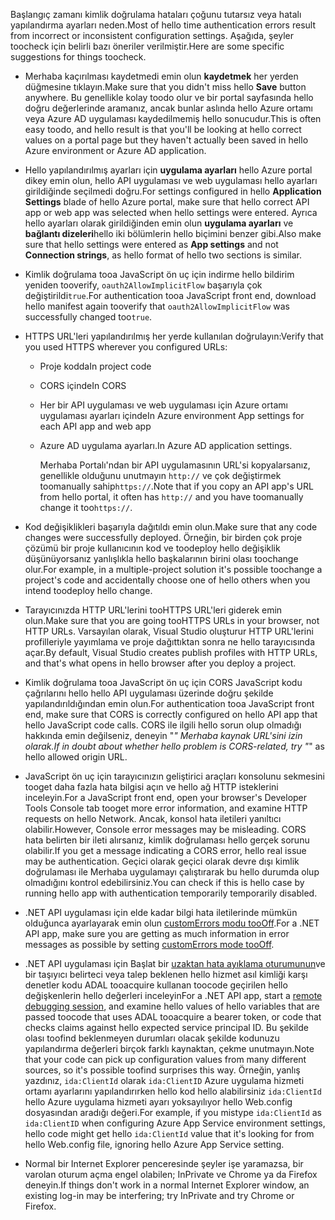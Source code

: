 <span data-ttu-id="ef924-101">Başlangıç zamanı kimlik doğrulama hataları çoğunu tutarsız veya hatalı yapılandırma ayarları neden.</span><span class="sxs-lookup"><span data-stu-id="ef924-101">Most of hello time authentication errors result from incorrect or inconsistent configuration settings.</span></span> <span data-ttu-id="ef924-102">Aşağıda, şeyler toocheck için belirli bazı öneriler verilmiştir.</span><span class="sxs-lookup"><span data-stu-id="ef924-102">Here are some specific suggestions for things toocheck.</span></span>

* <span data-ttu-id="ef924-103">Merhaba kaçırılması kaydetmedi emin olun **kaydetmek** her yerden düğmesine tıklayın.</span><span class="sxs-lookup"><span data-stu-id="ef924-103">Make sure that you didn't miss hello **Save** button anywhere.</span></span> <span data-ttu-id="ef924-104">Bu genellikle kolay toodo olur ve bir portal sayfasında hello doğru değerlerinde aramanız, ancak bunlar aslında hello Azure ortamı veya Azure AD uygulaması kaydedilmemiş hello sonucudur.</span><span class="sxs-lookup"><span data-stu-id="ef924-104">This is often easy toodo, and hello result is that you'll be looking at hello correct values on a portal page but they haven't actually been saved in hello Azure environment or Azure AD application.</span></span>
* <span data-ttu-id="ef924-105">Hello yapılandırılmış ayarları için **uygulama ayarları** hello Azure portal dikey emin olun, hello API uygulaması ve web uygulaması hello ayarları girildiğinde seçilmedi doğru.</span><span class="sxs-lookup"><span data-stu-id="ef924-105">For settings configured in hello **Application Settings** blade of hello Azure portal, make sure that hello correct API app or web app was selected when hello settings were entered.</span></span>  <span data-ttu-id="ef924-106">Ayrıca hello ayarları olarak girildiğinden emin olun **uygulama ayarları** ve **bağlantı dizeleri**hello iki bölümlerin hello biçimini benzer gibi.</span><span class="sxs-lookup"><span data-stu-id="ef924-106">Also make sure that hello settings were entered as **App settings** and not **Connection strings**, as hello format of hello two sections is similar.</span></span>
* <span data-ttu-id="ef924-107">Kimlik doğrulama tooa JavaScript ön uç için indirme hello bildirim yeniden tooverify, `oauth2AllowImplicitFlow` başarıyla çok değiştirildi`true`.</span><span class="sxs-lookup"><span data-stu-id="ef924-107">For authentication tooa JavaScript front end, download hello manifest again tooverify that `oauth2AllowImplicitFlow` was successfully changed too`true`.</span></span>
* <span data-ttu-id="ef924-108">HTTPS URL'leri yapılandırılmış her yerde kullanılan doğrulayın:</span><span class="sxs-lookup"><span data-stu-id="ef924-108">Verify that you used HTTPS wherever you configured URLs:</span></span>
  
  * <span data-ttu-id="ef924-109">Proje kodda</span><span class="sxs-lookup"><span data-stu-id="ef924-109">In project code</span></span>
  * <span data-ttu-id="ef924-110">CORS içinde</span><span class="sxs-lookup"><span data-stu-id="ef924-110">In CORS</span></span>
  * <span data-ttu-id="ef924-111">Her bir API uygulaması ve web uygulaması için Azure ortamı uygulaması ayarları içinde</span><span class="sxs-lookup"><span data-stu-id="ef924-111">In Azure environment App settings for each API app and web app</span></span>
  * <span data-ttu-id="ef924-112">Azure AD uygulama ayarları.</span><span class="sxs-lookup"><span data-stu-id="ef924-112">In Azure AD application settings.</span></span>
    
    <span data-ttu-id="ef924-113">Merhaba Portalı'ndan bir API uygulamasının URL'si kopyalarsanız, genellikle olduğunu unutmayın `http://` ve çok değiştirmek toomanually sahip`https://`.</span><span class="sxs-lookup"><span data-stu-id="ef924-113">Note that if you copy an API app's URL from hello portal, it often has `http://` and you have toomanually change it too`https://`.</span></span>
* <span data-ttu-id="ef924-114">Kod değişiklikleri başarıyla dağıtıldı emin olun.</span><span class="sxs-lookup"><span data-stu-id="ef924-114">Make sure that any code changes were successfully deployed.</span></span> <span data-ttu-id="ef924-115">Örneğin, bir birden çok proje çözümü bir proje kullanıcının kod ve toodeploy hello değişiklik düşünüyorsanız yanlışlıkla hello başkalarının birini olası toochange olur.</span><span class="sxs-lookup"><span data-stu-id="ef924-115">For example, in a multiple-project solution it's possible toochange a project's code and accidentally choose one of hello others when you intend toodeploy hello change.</span></span>
* <span data-ttu-id="ef924-116">Tarayıcınızda HTTP URL'lerini tooHTTPS URL'leri giderek emin olun.</span><span class="sxs-lookup"><span data-stu-id="ef924-116">Make sure that you are going tooHTTPS URLs in your browser, not HTTP URLs.</span></span> <span data-ttu-id="ef924-117">Varsayılan olarak, Visual Studio oluşturur HTTP URL'lerini profilleriyle yayımlama ve proje dağıttıktan sonra ne hello tarayıcısında açar.</span><span class="sxs-lookup"><span data-stu-id="ef924-117">By default, Visual Studio creates publish profiles with HTTP URLs, and that's what opens in hello browser after you deploy a project.</span></span>
* <span data-ttu-id="ef924-118">Kimlik doğrulama tooa JavaScript ön uç için CORS JavaScript kodu çağrılarını hello hello API uygulaması üzerinde doğru şekilde yapılandırıldığından emin olun.</span><span class="sxs-lookup"><span data-stu-id="ef924-118">For authentication tooa JavaScript front end, make sure that CORS is correctly configured on hello API app that hello JavaScript code calls.</span></span> <span data-ttu-id="ef924-119">CORS ile ilgili hello sorun olup olmadığı hakkında emin değilseniz, deneyin "*" Merhaba kaynak URL'sini izin olarak.</span><span class="sxs-lookup"><span data-stu-id="ef924-119">If in doubt about whether hello problem is CORS-related, try "*" as hello allowed origin URL.</span></span> 
* <span data-ttu-id="ef924-120">JavaScript ön uç için tarayıcınızın geliştirici araçları konsolunu sekmesini tooget daha fazla hata bilgisi açın ve hello ağ HTTP isteklerini inceleyin.</span><span class="sxs-lookup"><span data-stu-id="ef924-120">For a JavaScript front end, open your browser's Developer Tools Console tab tooget more error information, and examine HTTP requests on hello Network.</span></span> <span data-ttu-id="ef924-121">Ancak, konsol hata iletileri yanıltıcı olabilir.</span><span class="sxs-lookup"><span data-stu-id="ef924-121">However, Console error messages may be misleading.</span></span> <span data-ttu-id="ef924-122">CORS hata belirten bir ileti alırsanız, kimlik doğrulaması hello gerçek sorunu olabilir.</span><span class="sxs-lookup"><span data-stu-id="ef924-122">If you get a message indicating a CORS error, hello real issue may be authentication.</span></span> <span data-ttu-id="ef924-123">Geçici olarak geçici olarak devre dışı kimlik doğrulaması ile Merhaba uygulamayı çalıştırarak bu hello durumda olup olmadığını kontrol edebilirsiniz.</span><span class="sxs-lookup"><span data-stu-id="ef924-123">You can check if this is hello case by running hello app with authentication temporarily temporarily disabled.</span></span>
* <span data-ttu-id="ef924-124">.NET API uygulaması için elde kadar bilgi hata iletilerinde mümkün olduğunca ayarlayarak emin olun [customErrors modu tooOff](../articles/app-service-web/web-sites-dotnet-troubleshoot-visual-studio.md#remoteview).</span><span class="sxs-lookup"><span data-stu-id="ef924-124">For a .NET API app, make sure you are getting as much information in error messages as possible by setting [customErrors mode tooOff](../articles/app-service-web/web-sites-dotnet-troubleshoot-visual-studio.md#remoteview).</span></span>
* <span data-ttu-id="ef924-125">.NET API uygulaması için Başlat bir [uzaktan hata ayıklama oturumunun](../articles/app-service-web/web-sites-dotnet-troubleshoot-visual-studio.md#remotedebug)ve bir taşıyıcı belirteci veya talep beklenen hello hizmet asıl kimliği karşı denetler kodu ADAL tooacquire kullanan toocode geçirilen hello değişkenlerin hello değerleri inceleyin</span><span class="sxs-lookup"><span data-stu-id="ef924-125">For a .NET API app, start a [remote debugging session](../articles/app-service-web/web-sites-dotnet-troubleshoot-visual-studio.md#remotedebug), and examine hello values of hello variables that are passed toocode that uses ADAL tooacquire a bearer token, or code that checks claims against hello expected service principal ID.</span></span> <span data-ttu-id="ef924-126">Bu şekilde olası toofind beklenmeyen durumları olacak şekilde kodunuzu yapılandırma değerleri birçok farklı kaynaktan, çekme unutmayın.</span><span class="sxs-lookup"><span data-stu-id="ef924-126">Note that your code can pick up configuration values from many different sources, so it's possible toofind surprises this way.</span></span> <span data-ttu-id="ef924-127">Örneğin, yanlış yazdınız, `ida:ClientId` olarak `ida:ClientID` Azure uygulama hizmeti ortamı ayarlarını yapılandırırken hello kod hello alabilirsiniz `ida:ClientId` hello Azure uygulama hizmeti ayarı yoksayılıyor hello Web.config dosyasından aradığı değeri.</span><span class="sxs-lookup"><span data-stu-id="ef924-127">For example, if you mistype `ida:ClientId` as `ida:ClientID` when configuring Azure App Service environment settings, hello code might get hello `ida:ClientId` value that it's looking for from hello Web.config file, ignoring hello Azure App Service setting.</span></span> 
* <span data-ttu-id="ef924-128">Normal bir Internet Explorer penceresinde şeyler işe yaramazsa, bir varolan oturum açma engel olabilen; InPrivate ve Chrome ya da Firefox deneyin.</span><span class="sxs-lookup"><span data-stu-id="ef924-128">If things don't work in a normal Internet Explorer window, an existing log-in may be interfering; try InPrivate and try Chrome or Firefox.</span></span>

